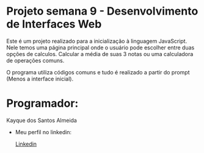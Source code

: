 # Projeto semana 9 - Desenvolvimento de Interfaces Web

Este é um projeto realizado para a inicialização à linguagem JavaScript.
Nele temos uma página principal onde o usuário pode escolher entre duas opções de calculos. Calcular a média de suas 3 notas ou uma calculadora de operações comuns.

O programa utiliza códigos comuns e tudo é realizado a partir do prompt (Menos a interface inicial).

# Programador: 
Kayque dos Santos Almeida


- Meu perfil no linkedin:

  [Linkedin](https://www.linkedin.com/in/kayque-dos-santos-almeida/)